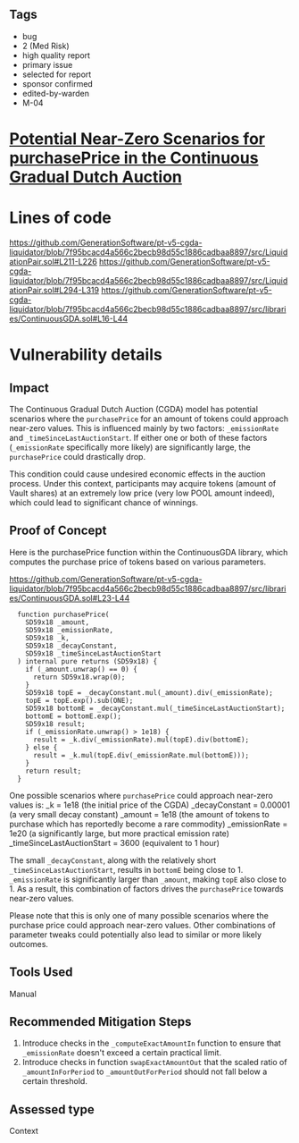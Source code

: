 ## Tags

- bug
- 2 (Med Risk)
- high quality report
- primary issue
- selected for report
- sponsor confirmed
- edited-by-warden
- M-04

# [Potential Near-Zero Scenarios for purchasePrice in the Continuous Gradual Dutch Auction](https://github.com/code-423n4/2023-08-pooltogether-findings/issues/122) 

# Lines of code

https://github.com/GenerationSoftware/pt-v5-cgda-liquidator/blob/7f95bcacd4a566c2becb98d55c1886cadbaa8897/src/LiquidationPair.sol#L211-L226
https://github.com/GenerationSoftware/pt-v5-cgda-liquidator/blob/7f95bcacd4a566c2becb98d55c1886cadbaa8897/src/LiquidationPair.sol#L294-L319
https://github.com/GenerationSoftware/pt-v5-cgda-liquidator/blob/7f95bcacd4a566c2becb98d55c1886cadbaa8897/src/libraries/ContinuousGDA.sol#L16-L44


# Vulnerability details

## Impact
The Continuous Gradual Dutch Auction (CGDA) model has potential scenarios where the `purchasePrice` for an amount of tokens could approach near-zero values. This is influenced mainly by two factors: `_emissionRate` and `_timeSinceLastAuctionStart`. If either one or both of these factors (`_emissionRate` specifically more likely) are significantly large, the `purchasePrice` could drastically drop.

This condition could cause undesired economic effects in the auction process. Under this context, participants may acquire tokens (amount of Vault shares) at an extremely low price (very low POOL amount indeed), which could lead to significant chance of winnings.

## Proof of Concept
Here is the purchasePrice function within the ContinuousGDA library, which computes the purchase price of tokens based on various parameters.

https://github.com/GenerationSoftware/pt-v5-cgda-liquidator/blob/7f95bcacd4a566c2becb98d55c1886cadbaa8897/src/libraries/ContinuousGDA.sol#L23-L44

```solidity
  function purchasePrice(
    SD59x18 _amount,
    SD59x18 _emissionRate,
    SD59x18 _k,
    SD59x18 _decayConstant,
    SD59x18 _timeSinceLastAuctionStart
  ) internal pure returns (SD59x18) {
    if (_amount.unwrap() == 0) {
      return SD59x18.wrap(0);
    }
    SD59x18 topE = _decayConstant.mul(_amount).div(_emissionRate);
    topE = topE.exp().sub(ONE);
    SD59x18 bottomE = _decayConstant.mul(_timeSinceLastAuctionStart);
    bottomE = bottomE.exp();
    SD59x18 result;
    if (_emissionRate.unwrap() > 1e18) {
      result = _k.div(_emissionRate).mul(topE).div(bottomE);
    } else {
      result = _k.mul(topE.div(_emissionRate.mul(bottomE)));
    }
    return result;
  }
```
One possible scenarios where `purchasePrice` could approach near-zero values is:
_k = 1e18 (the initial price of the CGDA)
_decayConstant = 0.00001 (a very small decay constant)
_amount = 1e18 (the amount of tokens to purchase which has reportedly become a rare commodity)
_emissionRate = 1e20 (a significantly large, but more practical emission rate)
_timeSinceLastAuctionStart = 3600 (equivalent to 1 hour)

The small `_decayConstant`, along with the relatively short `_timeSinceLastAuctionStart`, results in `bottomE` being close to 1. `_emissionRate` is significantly larger than `_amount`, making `topE` also close to 1. As a result, this combination of factors drives the `purchasePrice` towards near-zero values. 

Please note that this is only one of many possible scenarios where the purchase price could approach near-zero values. Other combinations of parameter tweaks could potentially also lead to similar or more likely outcomes.

## Tools Used
Manual

## Recommended Mitigation Steps
1. Introduce checks in the `_computeExactAmountIn` function to ensure that `_emissionRate` doesn't exceed a certain practical limit.
2. Introduce checks in function `swapExactAmountOut` that the scaled ratio of `_amountInForPeriod` to `_amountOutForPeriod` should not fall below a certain threshold.






## Assessed type

Context